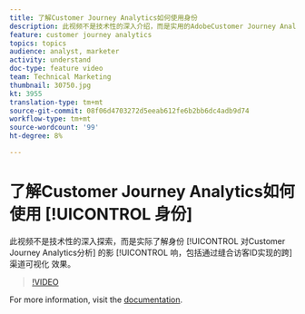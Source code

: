 ```yaml
---
title: 了解Customer Journey Analytics如何使用身份
description: 此视频不是技术性的深入介绍，而是实用的AdobeCustomer Journey Analytics中身份对分析的影响，包括缝合访客ID实现的跨渠道可视化。
feature: customer journey analytics
topics: topics
audience: analyst, marketer
activity: understand
doc-type: feature video
team: Technical Marketing
thumbnail: 30750.jpg
kt: 3955
translation-type: tm+mt
source-git-commit: 08f06d4703272d5eeab612fe6b2bb6dc4adb9d74
workflow-type: tm+mt
source-wordcount: '99'
ht-degree: 8%

---
```



# 了解Customer Journey Analytics如何使用 [!UICONTROL 身份]

此视频不是技术性的深入探索，而是实际了解身份 [!UICONTROL 对Customer Journey Analytics分析] 的影 [!UICONTROL 响，包括通过缝合访客ID实现的跨] 渠道可视化  效果。

>[!VIDEO](https://video.tv.adobe.com/v/30750/?quality=12&enable10seconds=on&speedcontrol=on)

For more information, visit the [documentation](https://docs.adobe.com/content/help/zh-Hans/analytics-platform/using/cja-landing.html).
